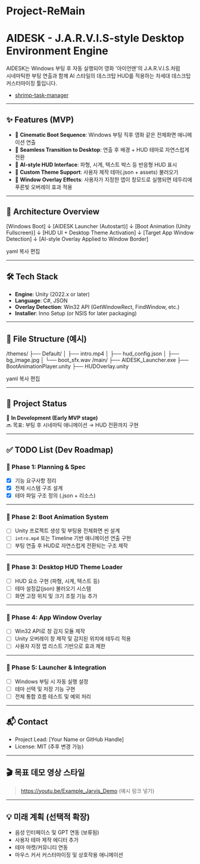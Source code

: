 # Project-ReMain

# AIDESK - J.A.R.V.I.S-style Desktop Environment Engine

AIDESK는 Windows 부팅 후 자동 실행되어 영화 '아이언맨'의 J.A.R.V.I.S.처럼  
시네마틱한 부팅 연출과 함께 AI 스타일의 데스크탑 HUD를 적용하는 차세대 데스크탑 커스터마이징 툴입니다.

- [shrimp-task-manager](https://glama.ai/mcp/servers/@cjo4m06/mcp-shrimp-task-manager?locale=ko-KR)

---

## ✨ Features (MVP)

- 🔹 **Cinematic Boot Sequence**: Windows 부팅 직후 영화 같은 전체화면 애니메이션 연출
- 🔹 **Seamless Transition to Desktop**: 연출 후 배경 + HUD 테마로 자연스럽게 전환
- 🔹 **AI-style HUD Interface**: 파형, 시계, 텍스트 박스 등 반응형 HUD 표시
- 🔹 **Custom Theme Support**: 사용자 제작 테마(.json + assets) 불러오기
- 🔹 **Window Overlay Effects**: 사용자가 지정한 앱이 창모드로 실행되면 테두리에 푸른빛 오버레이 효과 적용

---

## 🧱 Architecture Overview

[Windows Boot]
↓
[AIDESK Launcher (Autostart)]
↓
[Boot Animation (Unity Fullscreen)]
↓
[HUD UI + Desktop Theme Activation]
↓
[Target App Window Detection]
↓
[AI-style Overlay Applied to Window Border]

yaml
복사
편집

---

## 🛠️ Tech Stack

- **Engine**: Unity (2022.x or later)
- **Language**: C#, JSON
- **Overlay Detection**: Win32 API (GetWindowRect, FindWindow, etc.)
- **Installer**: Inno Setup (or NSIS for later packaging)

---

## 🔄 File Structure (예시)

/themes/
├── Default/
│ ├── intro.mp4
│ ├── hud_config.json
│ ├── bg_image.jpg
│ └── boot_sfx.wav
/main/
├── AIDESK_Launcher.exe
├── BootAnimationPlayer.unity
├── HUDOverlay.unity

yaml
복사
편집

---

## 📌 Project Status

🚧 **In Development (Early MVP stage)**  
🔜 목표: 부팅 후 시네마틱 애니메이션 → HUD 전환까지 구현

---

## ✅ TODO List (Dev Roadmap)

### 📍 Phase 1: Planning & Spec
- [x] 기능 요구사항 정리
- [x] 전체 시스템 구조 설계
- [x] 테마 파일 구조 정의 (.json + 리소스)

---

### 📍 Phase 2: Boot Animation System
- [ ] Unity 프로젝트 생성 및 부팅용 전체화면 씬 설계
- [ ] `intro.mp4` 또는 Timeline 기반 애니메이션 연출 구현
- [ ] 부팅 연출 후 HUD로 자연스럽게 전환되는 구조 제작

---

### 📍 Phase 3: Desktop HUD Theme Loader
- [ ] HUD 요소 구현 (파형, 시계, 텍스트 등)
- [ ] 테마 설정값(json) 불러오기 시스템
- [ ] 화면 고정 위치 및 크기 조절 기능 추가

---

### 📍 Phase 4: App Window Overlay
- [ ] Win32 API로 창 감지 모듈 제작
- [ ] Unity 오버레이 창 제작 및 감지된 위치에 테두리 적용
- [ ] 사용자 지정 앱 리스트 기반으로 효과 제한

---

### 📍 Phase 5: Launcher & Integration
- [ ] Windows 부팅 시 자동 실행 설정
- [ ] 테마 선택 및 저장 기능 구현
- [ ] 전체 통합 흐름 테스트 및 예외 처리

---

## 📬 Contact

- Project Lead: [Your Name or GitHub Handle]
- License: MIT (추후 변경 가능)

---

## 🎬 목표 데모 영상 스타일

> https://youtu.be/Example_Jarvis_Demo (예시 링크 넣기)

---

## 💡 미래 계획 (선택적 확장)

- 음성 인터페이스 및 GPT 연동 (보류됨)
- 사용자 테마 제작 에디터 추가
- 테마 마켓/커뮤니티 연동
- 마우스 커서 커스터마이징 및 상호작용 애니메이션
